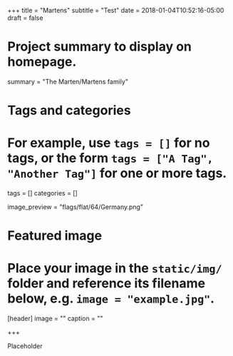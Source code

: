+++
title = "Martens"
subtitle = "Test"
date = 2018-01-04T10:52:16-05:00
draft = false

# Project summary to display on homepage.
summary = "The Marten/Martens family"

# Tags and categories
# For example, use `tags = []` for no tags, or the form `tags = ["A Tag", "Another Tag"]` for one or more tags.
tags = []
categories = []

image_preview = "flags/flat/64/Germany.png"

# Featured image
# Place your image in the `static/img/` folder and reference its filename below, e.g. `image = "example.jpg"`.
[header]
image = ""
caption = ""

+++

Placeholder
